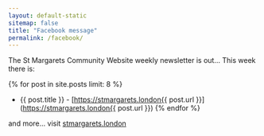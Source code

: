 ```yaml
---
layout: default-static
sitemap: false
title: "Facebook message"
permalink: /facebook/
---
```


The St Margarets Community Website weekly newsletter is out... This week there is:

{% for post in site.posts limit: 8 %}
* {{ post.title }} - [https://stmargarets.london{{ post.url }}](https://stmargarets.london{{ post.url }})
{% endfor %}

and more... visit [stmargarets.london](https://stmargarets.london/)
